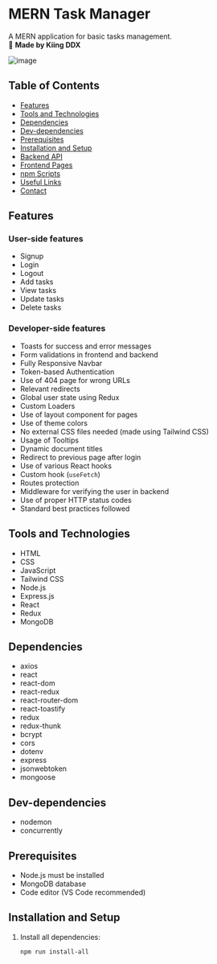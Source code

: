 # MERN Task Manager

A MERN application for basic tasks management.  
👤 **Made by Kiing DDX**

![image](https://user-images.githubusercontent.com/86913048/227101123-f8a35258-9c21-4479-86e8-055659ab75e2.png)

## Table of Contents

- [Features](#features)
- [Tools and Technologies](#tools-and-technologies)
- [Dependencies](#dependencies)
- [Dev-dependencies](#dev-dependencies)
- [Prerequisites](#prerequisites)
- [Installation and Setup](#installation-and-setup)
- [Backend API](#backend-api)
- [Frontend Pages](#frontend-pages)
- [npm Scripts](#npm-scripts)
- [Useful Links](#useful-links)
- [Contact](#contact)

## Features

### User-side features

- Signup
- Login
- Logout
- Add tasks
- View tasks
- Update tasks
- Delete tasks

### Developer-side features

- Toasts for success and error messages
- Form validations in frontend and backend
- Fully Responsive Navbar
- Token-based Authentication
- Use of 404 page for wrong URLs
- Relevant redirects
- Global user state using Redux
- Custom Loaders
- Use of layout component for pages
- Use of theme colors
- No external CSS files needed (made using Tailwind CSS)
- Usage of Tooltips
- Dynamic document titles
- Redirect to previous page after login
- Use of various React hooks
- Custom hook (`useFetch`)
- Routes protection
- Middleware for verifying the user in backend
- Use of proper HTTP status codes
- Standard best practices followed

## Tools and Technologies

- HTML
- CSS
- JavaScript
- Tailwind CSS
- Node.js
- Express.js
- React
- Redux
- MongoDB

## Dependencies

- axios
- react
- react-dom
- react-redux
- react-router-dom
- react-toastify
- redux
- redux-thunk
- bcrypt
- cors
- dotenv
- express
- jsonwebtoken
- mongoose

## Dev-dependencies

- nodemon
- concurrently

## Prerequisites

- Node.js must be installed
- MongoDB database
- Code editor (VS Code recommended)

## Installation and Setup

1. Install all dependencies:
   ```sh
   npm run install-all
